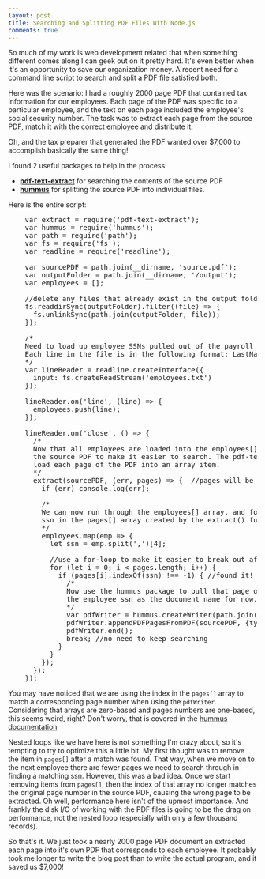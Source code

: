 ```yaml
---
layout: post
title: Searching and Splitting PDF Files With Node.js
comments: true
---
```


So much of my work is web development related that when something different comes along I can geek out on it pretty hard. It's even better
when it's an opportunity to save our organization money. A recent need for a command line script to search and split a PDF file satisfied both.

Here was the scenario: I had a roughly 2000 page PDF that contained tax information for our employees. Each page of the PDF was specific to a particular employee,
and the text on each page included the employee's social security number. The task was to extract each page from the source PDF, match it with the correct
employee and distribute it.

Oh, and the tax preparer that generated the PDF wanted over $7,000 to accomplish basically the same thing!

I found 2 useful packages to help in the process:

* **[pdf-text-extract](https://www.npmjs.com/package/pdf-text-extract)** for searching the contents of the source PDF
* **[hummus](https://www.npmjs.com/package/hummus)** for splitting the source PDF into individual files.

Here is the entire script:

<pre class="javascript">
    var extract = require('pdf-text-extract');
    var hummus = require('hummus');
    var path = require('path');
    var fs = require('fs');
    var readline = require('readline');

    var sourcePDF = path.join(__dirname, 'source.pdf');
    var outputFolder = path.join(__dirname, '/output');
    var employees = [];

    //delete any files that already exist in the output folder
    fs.readdirSync(outputFolder).filter((file) => {
      fs.unlinkSync(path.join(outputFolder, file));
    });

    /*
    Need to load up employee SSNs pulled out of the payroll system.
    Each line in the file is in the following format: LastName,FirstName,MI,EmployeeID,SSN
    */
    var lineReader = readline.createInterface({
      input: fs.createReadStream('employees.txt')
    });

    lineReader.on('line', (line) => {
      employees.push(line);
    });

    lineReader.on('close', () => {
      /*
      Now that all employees are loaded into the employees[] array, we can begin breaking apart
      the source PDF to make it easier to search. The pdf-text-extract package will
      load each page of the PDF into an array item.
      */
      extract(sourcePDF, (err, pages) => {  //pages will be an array of strings. Each item corresponds to a page in the PDF
        if (err) console.log(err);

        /*
        We can now run through the employees[] array, and for each employee we'll look for a matching
        ssn in the pages[] array created by the extract() function.
        */
        employees.map(emp => {
          let ssn = emp.split(',')[4];

          //use a for-loop to make it easier to break out after a match is found
          for (let i = 0; i < pages.length; i++) {
            if (pages[i].indexOf(ssn) !== -1) { //found it!
              /*
              Now use the hummus package to pull that page out into it's own document. We'll use
              the employee ssn as the document name for now.
              */
              var pdfWriter = hummus.createWriter(path.join(outputFolder, `${ssn}.pdf`));
              pdfWriter.appendPDFPagesFromPDF(sourcePDF, {type:hummus.eRangeTypeSpecific,specificRanges: [ [ i,i ] ]});
              pdfWriter.end();
              break; //no need to keep searching
            }
          }
        });
      });
    });
</pre>


You may have noticed that we are using the index in the ```pages[]``` array to match a corresponding page number when using the ```pdfWriter```. Considering
that arrays are zero-based and pages numbers are one-based, this seems weird, right? Don't worry, that is covered in the [hummus documentation](https://github.com/galkahana/HummusJS/wiki/Embedding-pdf)

Nested loops like we have here is not something I'm crazy about, so it's tempting to try to optimize this a little bit. My first thought was to remove the item in ```pages[]``` after a match was found.
That way, when we move on to the next employee there are fewer pages we need to search through in finding a matching ssn. However, this was a bad idea. Once we start
removing items from ```pages[]```, then the index of that array no longer matches the original page number in the source PDF, causing the wrong page to be extracted. Oh well,
performance here isn't of the upmost importance. And frankly the disk I/O of working with the PDF files is going to be the drag on performance, not the nested loop (especially with only
a few thousand records).

So that's it. We just took a nearly 2000 page PDF document an extracted each page into it's own PDF that corresponds to each employee. It probably
took me longer to write the blog post than to write the actual program, and it saved us $7,000!


